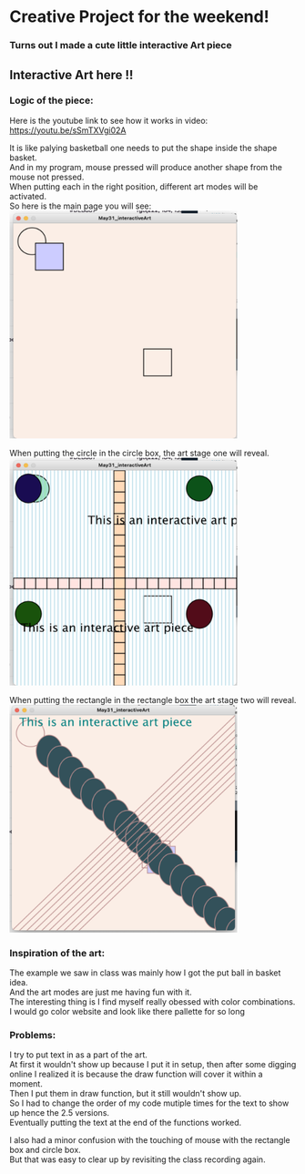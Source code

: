 # Creative Project for the weekend!
### Turns out I made a cute little interactive Art piece

## Interactive Art here !!


### Logic of the piece:
Here is the youtube link to see how it works in video:  
https://youtu.be/sSmTXVgi02A

It is like palying basketball one needs to put the shape inside the shape basket.  
And in my program, mouse pressed will produce another shape from the mouse not pressed.  
When putting each in the right position, different art modes will be activated.  
So here is the main page you will see:  
<img src="https://github.com/FairyyGenie/introToIM/blob/main/May31/artmain.png" width="400" height="400">

When putting the circle in the circle box, the art stage one will reveal.  
<img src="https://github.com/FairyyGenie/introToIM/blob/main/May31/artmode2.png" width="400" height="400">

When putting the rectangle in the rectangle box the art stage two will reveal.  
<img src="https://github.com/FairyyGenie/introToIM/blob/main/May31/Artmode1.png" width="400" height="400">

### Inspiration of the art:
The example we saw in class was mainly how I got the put ball in basket idea.  
And the art modes are just me having fun with it.  
The interesting thing is I find myself really obessed with color combinations.  
I would go color website and look like there pallette for so long

### Problems:
I try to put text in as a part of the art.  
At first it wouldn't show up because I put it in setup, then after some digging online I realized it is because the draw function will cover it within a moment.  
Then I put them in draw function, but it still wouldn't show up.  
So I had to change the order of my code mutiple times for the text to show up hence the 2.5 versions.  
Eventually putting the text at the end of the functions worked.  

I also had a minor confusion with the touching of mouse with the rectangle box and circle box.  
But that was easy to clear up by revisiting the class recording again.
